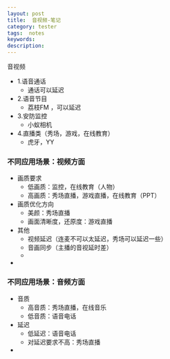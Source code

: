 ```yaml
---
layout: post
title:  音视频-笔记
category: tester
tags:  notes
keywords:  
description:
---
```


音视频
* 1.语音通话
  * 通话可以延迟
* 2.语音节目
  * 荔枝FM ，可以延迟
* 3.安防监控
  * 小蚁相机
* 4.直播类（秀场，游戏，在线教育）
  * 虎牙，YY
### 不同应用场景：视频方面
* 画质要求
  * 低画质：监控，在线教育（人物）
  * 高画质：秀场直播，游戏直播，在线教育（PPT）
* 画质优化方向
  * 美颜：秀场直播
  * 画面清晰度，还原度：游戏直播
* 其他
  * 视频延迟（连麦不可以太延迟，秀场可以延迟一些）
  * 音画同步（主播的音视延时差）
  *
*
### 不同应用场景：音频方面
* 音质
  * 高音质：秀场直播，在线音乐
  * 低音质：语音电话
* 延迟
  * 低延迟：语音电话
  * 对延迟要求不高：秀场直播
*
